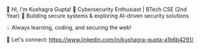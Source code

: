 👋 Hi, I'm Kushagra Gupta!
🔹 Cybersecurity Enthusiast | BTech CSE (2nd Year)
🔹 Building secure systems & exploring AI-driven security solutions

💡 Always learning, coding, and securing the web!

🚀 Let's connect: https://www.linkedin.com/in/kushagra-gupta-a1b6b4291/
